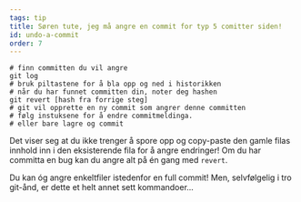 ```yaml
---
tags: tip
title: Søren tute, jeg må angre en commit for typ 5 comitter siden!
id: undo-a-commit
order: 7
---
```


```git
# finn committen du vil angre
git log
# bruk piltastene for å bla opp og ned i historikken
# når du har funnet committen din, noter deg hashen
git revert [hash fra forrige steg]
# git vil opprette en ny commit som angrer denne committen
# følg instuksene for å endre commitmeldinga.
# eller bare lagre og commit
```

Det viser seg at du ikke trenger å spore opp og copy-paste den gamle filas innhold inn i den eksisterende fila for å angre endringer! Om du har committa en bug kan du angre alt på én gang med `revert`.

Du kan óg angre enkeltfiler istedenfor en full commit! Men, selvfølgelig i tro git-ånd, er dette et helt annet sett kommandoer...
